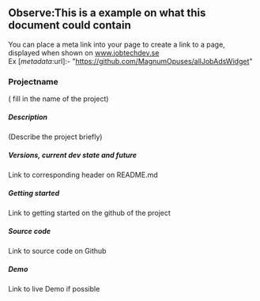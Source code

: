 
## Observe:This is a example on what this document could contain
You can place a meta link into your page to create a link to a page, displayed when shown on www.jobtechdev.se    
Ex [_metadata_:url]:- "https://github.com/MagnumOpuses/allJobAdsWidget"

### Projectname 
( fill in the name of the project)



##### Description
(Describe the project briefly)




##### Versions, current dev state and future

Link to corresponding header on README.md







##### Getting started
Link to getting started on the github of the project






##### Source code
Link to source code on Github



##### Demo
Link to live Demo if possible
